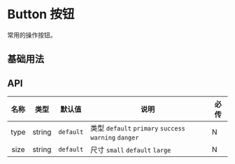 # Button 按钮

常用的操作按钮。

## 基础用法

<d-buttonDemo></d-buttonDemo>
## API

| 名称 |  类型  |  默认值   | 说明                                                  | 必传 |
| :--: | :----: | :-------: | ----------------------------------------------------- | ---- |
| type | string | `default` | 类型 `default` `primary` `success` `warning` `danger` | N    |
| size | string | `default` | 尺寸 `small` `default` `large`                        | N    |
